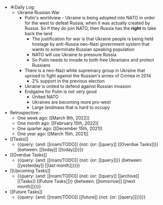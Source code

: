 - ☀️Daily Log:
    - Ukraine Russian War
        - Putin's worldview - Ukraine is being adopted into NATO in order for the west to defeat Russia, when it was actually created by Russia. So if they do join NATO, then Russia has the __right__ to take back the land
            - The justification for war is that Ukraine people is being held hostage by anti-Russia neo-Nazi government system that wants to exterminate Russian speaking population
            - NATO will use Ukraine to pressure Russia
            - So Putin needs to invade to both free Ukranians and protect Russians
        - There is a neo-Nazi white supremacy group in Ukraine that uprised to fight against the Russian's annex of Crimea in 2014
            - 2% support in the previous election
        -  Ukraine is united to defend against Russian invasion
        - Endgame for Putin is not very good
            - United NATO
            - Ukraines are becoming more pro-west
            - Large landmass that is hard to occupy
- Retrospective::
    - One week ago: [[March 8th, 2022]]
    - One month ago: [[February 15th, 2022]]
    - One quarter ago: [[December 15th, 2021]]
    - One year ago: [[March 15th, 2021]]
- [[Tasks]]
    - {{query: {and: [[roam/TODO]] {not: {or: [[query]] [[Overdue Tasks]]}} {between: [[today]] [[today]]}}}}
- [[Overdue Tasks]]
    - {{query: {and: [[roam/TODO]] {not: {or: [[query]]}} {between: [[yesterday]] [[last month]]}}}}
- [[Upcoming Tasks]]
    - {{query: {and: [[roam/TODO]] {not: {or: [[query]] [[archive]] [[Tasks]] [[Future Tasks]]}} {between: [[tomorrow]] [[next month]]}}}}
- [[Future Tasks]]
    - {{query: {and: [[roam/TODO]] [[future]] {not: {or: [[query]]}}}}}
